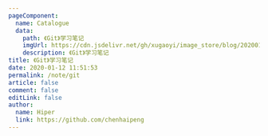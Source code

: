 ```yaml
---
pageComponent:
  name: Catalogue
  data:
    path: 《Git》学习笔记
    imgUrl: https://cdn.jsdelivr.net/gh/xugaoyi/image_store/blog/20200112120340.png
    description: 《Git》学习笔记
title: 《Git》学习笔记
date: 2020-01-12 11:51:53
permalink: /note/git
article: false
comment: false
editLink: false
author:
  name: Hiper
  link: https://github.com/chenhaipeng
---
```

